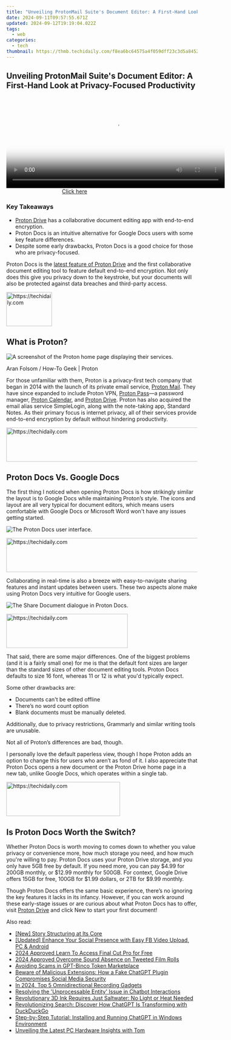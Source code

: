 ```yaml
---
title: "Unveiling ProtonMail Suite's Document Editor: A First-Hand Look at Privacy-Focused Productivity"
date: 2024-09-11T09:57:55.671Z
updated: 2024-09-12T19:19:04.022Z
tags:
  - web
categories:
  - tech
thumbnail: https://thmb.techidaily.com/f8ea6bc64575a4f059dff23c3d5a8452f8167601d5f2b8cf93b8214a89c17a78.jpg
---
```


## Unveiling ProtonMail Suite's Document Editor: A First-Hand Look at Privacy-Focused Productivity

<!-- affiliate ads begin -->
<span id="1982459">
					<video width="576" height="240" style="cursor:pointer"
           poster="//a.impactradius-go.com/display-clicktoplayimage/1982459.png"
           onclick="if(!this.playClicked){this.play();this.setAttribute('controls',true);this.playClicked=true;}">
	   <source src="//a.impactradius-go.com/display-ad/22993-1982459">
	   <img src="//a.impactradius-go.com/display-clicktoplayimage/1982459.png" style="border: none; height: 100%; width: 100%; object-fit: contain">
	</video>
	<div style="width:360px;text-align:center"><a href="javascript:window.open(decodeURIComponent('https%3A%2F%2Fhomestyler.sjv.io%2Fc%2F5597632%2F1982459%2F22993'), '_blank');void(0);">Click here</a></div>
</span>
<img height="0" width="0" src="https://imp.pxf.io/i/5597632/1982459/22993" style="position:absolute;visibility:hidden;" border="0" />
<!-- affiliate ads end -->

### Key Takeaways

* [Proton Drive](https://www.anrdoezrs.net/links/3607085/type/dlg/sid/UUhtgUeUpU2003906/https://proton.me/drive) has a collaborative document editing app with end-to-end encryption.
* Proton Docs is an intuitive alternative for Google Docs users with some key feature differences.
* Despite some early drawbacks, Proton Docs is a good choice for those who are privacy-focused.

 Proton Docs is the [latest feature of Proton Drive](https://win-answers.techidaily.com/fix-iphone-unrecognized-by-itunes-on-windows-11-solutions-and-tips/) and the first collaborative document editing tool to feature default end-to-end encryption. Not only does this give you privacy down to the keystroke, but your documents will also be protected against data breaches and third-party access.

<!-- affiliate ads begin -->
<a href="https://aligracehair.sjv.io/c/5597632/2115908/19272" target="_top" id="2115908">
  <img src="//a.impactradius-go.com/display-ad/19272-2115908" border="0" alt="https://techidaily.com" width="120" height="90"/>
</a>
<img height="0" width="0" src="https://aligracehair.sjv.io/i/5597632/2115908/19272" style="position:absolute;visibility:hidden;" border="0" />
<!-- affiliate ads end -->

##  What is Proton?

![A screenshot of the Proton home page displaying their services.](https://static1.howtogeekimages.com/wordpress/wp-content/uploads/2024/07/screenshot-2024-07-07-135433.png) 

Aran Folsom / How-To Geek | Proton

 For those unfamiliar with them, Proton is a privacy-first tech company that began in 2014 with the launch of its private email service, [Proton Mail](https://www.anrdoezrs.net/links/3607085/type/dlg/sid/UUhtgUeUpU2003906/https://proton.me/mail). They have since expanded to include Proton VPN, [Proton Pass](https://www.anrdoezrs.net/links/3607085/type/dlg/sid/UUhtgUeUpU2003906/https://proton.me/pass)—a password manager, [Proton Calendar](https://www.anrdoezrs.net/links/3607085/type/dlg/sid/UUhtgUeUpU2003906/https://proton.me/calendar), and [Proton Drive](https://www.anrdoezrs.net/links/3607085/type/dlg/sid/UUhtgUeUpU2003906/https://proton.me/drive). Proton has also acquired the email alias service SimpleLogin, along with the note-taking app, Standard Notes. As their primary focus is internet privacy, all of their services provide end-to-end encryption by default without hindering productivity.

<!-- affiliate ads begin -->
<a href="https://smilemakers.pxf.io/c/5597632/2123901/26106" target="_top" id="2123901">
  <img src="//a.impactradius-go.com/display-ad/26106-2123901" border="0" alt="https://techidaily.com" width="728" height="90"/>
</a>
<img height="0" width="0" src="https://smilemakers.pxf.io/i/5597632/2123901/26106" style="position:absolute;visibility:hidden;" border="0" />
<!-- affiliate ads end -->

##  Proton Docs Vs. Google Docs

 The first thing I noticed when opening Proton Docs is how strikingly similar the layout is to Google Docs while maintaining Proton’s style. The icons and layout are all very typical for document editors, which means users comfortable with Google Docs or Microsoft Word won't have any issues getting started.

![The Proton Docs user interface.](https://static1.howtogeekimages.com/wordpress/wp-content/uploads/2024/07/docs.png) 

<!-- affiliate ads begin -->
<a href="https://appsumo.8odi.net/c/5597632/2130874/7443" target="_top" id="2130874">
  <img src="//a.impactradius-go.com/display-ad/7443-2130874" border="0" alt="https://techidaily.com" width="728" height="90"/>
</a>
<img height="0" width="0" src="https://appsumo.8odi.net/i/5597632/2130874/7443" style="position:absolute;visibility:hidden;" border="0" />
<!-- affiliate ads end -->

 Collaborating in real-time is also a breeze with easy-to-navigate sharing features and instant updates between users. These two aspects alone make using Proton Docs very intuitive for Google users.

![The Share Document dialogue in Proton Docs.](https://static1.howtogeekimages.com/wordpress/wp-content/uploads/2024/07/share-document.png) 

<!-- affiliate ads begin -->
<a href="https://wigfever.sjv.io/c/5597632/2014850/22899" target="_top" id="2014850">
  <img src="//a.impactradius-go.com/display-ad/22899-2014850" border="0" alt="https://techidaily.com" width="320" height="90"/>
</a>
<img height="0" width="0" src="https://wigfever.sjv.io/i/5597632/2014850/22899" style="position:absolute;visibility:hidden;" border="0" />
<!-- affiliate ads end -->

 That said, there are some major differences. One of the biggest problems (and it is a fairly small one) for me is that the default font sizes are larger than the standard sizes of other document editing tools. Proton Docs defaults to size 16 font, whereas 11 or 12 is what you'd typically expect.

 Some other drawbacks are:

* Documents can't be edited offline
* There’s no word count option
* Blank documents must be manually deleted.

 Additionally, due to privacy restrictions, Grammarly and similar writing tools are unusable.

 Not all of Proton’s differences are bad, though.

 I personally love the default paperless view, though I hope Proton adds an option to change this for users who aren’t as fond of it. I also appreciate that Proton Docs opens a new document or the Proton Drive home page in a new tab, unlike Google Docs, which operates within a single tab.

<!-- affiliate ads begin -->
<a href="https://25home.pxf.io/c/5597632/2123477/16836" target="_top" id="2123477">
  <img src="//a.impactradius-go.com/display-ad/16836-2123477" border="0" alt="https://techidaily.com" width="300" height="90"/>
</a>
<img height="0" width="0" src="https://25home.pxf.io/i/5597632/2123477/16836" style="position:absolute;visibility:hidden;" border="0" />
<!-- affiliate ads end -->

##  Is Proton Docs Worth the Switch?

 Whether Proton Docs is worth moving to comes down to whether you value privacy or convenience more, how much storage you need, and how much you're willing to pay. Proton Docs uses your Proton Drive storage, and you only have 5GB free by default. If you need more, you can pay $4.99 for 200GB monthly, or $12.99 monthly for 500GB. For context, Google Drive offers 15GB for free, 100GB for $1.99 dollars, or 2TB for $9.99 monthly.

 Though Proton Docs offers the same basic experience, there’s no ignoring the key features it lacks in its infancy. However, if you can work around these early-stage issues or are curious about what Proton Docs has to offer, visit [Proton Drive](https://www.anrdoezrs.net/links/3607085/type/dlg/sid/UUhtgUeUpU2003906/https://proton.me/drive) and click New to start your first document!

<ins class="adsbygoogle"
     style="display:block"
     data-ad-format="autorelaxed"
     data-ad-client="ca-pub-7571918770474297"
     data-ad-slot="1223367746"></ins>

<ins class="adsbygoogle"
     style="display:block"
     data-ad-client="ca-pub-7571918770474297"
     data-ad-slot="8358498916"
     data-ad-format="auto"
     data-full-width-responsive="true"></ins>

<span class="atpl-alsoreadstyle">Also read:</span>
<div><ul>
<li><a href="https://extra-approaches.techidaily.com/new-story-structuring-at-its-core/"><u>[New] Story Structuring at Its Core</u></a></li>
<li><a href="https://facebook-video-recording.techidaily.com/updated-enhance-your-social-presence-with-easy-fb-video-upload-pc-and-android/"><u>[Updated] Enhance Your Social Presence with Easy FB Video Upload, PC & Android</u></a></li>
<li><a href="https://extra-skills.techidaily.com/2024-approved-learn-to-access-final-cut-pro-for-free/"><u>2024 Approved Learn To Access Final Cut Pro for Free</u></a></li>
<li><a href="https://twitter-videos.techidaily.com/2024-approved-overcome-sound-absence-on-tweeted-film-rolls/"><u>2024 Approved Overcome Sound Absence on Tweeted Film Rolls</u></a></li>
<li><a href="https://tech-revival.techidaily.com/avoiding-scams-in-gpt-binco-token-marketplace/"><u>Avoiding Scams in GPT-Binco Token Marketplace</u></a></li>
<li><a href="https://tech-haven.techidaily.com/beware-of-malicious-extensions-how-a-fake-chatgpt-plugin-compromises-social-media-security/"><u>Beware of Malicious Extensions: How a Fake ChatGPT Plugin Compromises Social Media Security</u></a></li>
<li><a href="https://some-approaches.techidaily.com/in-2024-top-5-omnidirectional-recording-gadgets/"><u>In 2024, Top 5 Omnidirectional Recording Gadgets</u></a></li>
<li><a href="https://some-skills.techidaily.com/resolving-the-unprocessable-entity-issue-in-chatbot-interactions/"><u>Resolving the 'Unprocessable Entity' Issue in Chatbot Interactions</u></a></li>
<li><a href="https://some-skills.techidaily.com/revolutionary-3d-ink-requires-just-saltwater-no-light-or-heat-needed/"><u>Revolutionary 3D Ink Requires Just Saltwater: No Light or Heat Needed</u></a></li>
<li><a href="https://some-skills.techidaily.com/revolutionizing-search-discover-how-chatgpt-is-transforming-with-duckduckgo/"><u>Revolutionizing Search: Discover How ChatGPT Is Transforming with DuckDuckGo</u></a></li>
<li><a href="https://some-skills.techidaily.com/step-by-step-tutorial-installing-and-running-chatgpt-in-windows-environment/"><u>Step-by-Step Tutorial: Installing and Running ChatGPT in Windows Environment</u></a></li>
<li><a href="https://hardware-tips.techidaily.com/unveiling-the-latest-pc-hardware-insights-with-tom/"><u>Unveiling the Latest PC Hardware Insights with Tom</u></a></li>
</ul></div>


